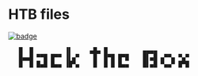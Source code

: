 # HTB files
[![badge](https://www.hackthebox.com/badge/image/56695)](ttps://www.hackthebox.com/profile/56695)
```
   █  █         ▐▌     ▄█▄ █          ▄▄▄▄
   █▄▄█ ▀▀█ █▀▀ ▐▌▄▀    █  █▀█ █▀█    █▌▄█ ▄▀▀▄ ▀▄▀
   █  █ █▄█ █▄▄ ▐█▀▄    █  █ █ █▄▄    █▌▄█ ▀▄▄▀ █▀█
```
